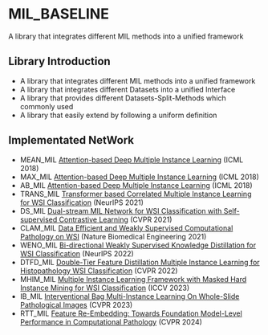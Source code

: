 # MIL_BASELINE
A library that integrates different MIL methods into a unified framework

## Library Introduction
* A library that integrates different MIL methods into a unified framework
* A library that integrates different Datasets into a unified Interface
* A library that provides different Datasets-Split-Methods which commonly used
* A library that easily extend by following a uniform definition

## Implementated NetWork
* MEAN_MIL [Attention-based Deep Multiple Instance Learning](https://arxiv.org/abs/1802.04712) (ICML 2018) 
* MAX_MIL [Attention-based Deep Multiple Instance Learning](https://arxiv.org/abs/1802.04712) (ICML 2018) 
* AB_MIL [Attention-based Deep Multiple Instance Learning](https://arxiv.org/abs/1802.04712) (ICML 2018) 
* TRANS_MIL [Transformer based Correlated Multiple Instance Learning for WSI Classification](https://arxiv.org/abs/2106.00908) (NeurIPS 2021)
* DS_MIL [Dual-stream MIL Network for WSI Classification with Self-supervised Contrastive Learning](https://arxiv.org/abs/2011.08939) (CVPR 2021)
* CLAM_MIL [Data Efficient and Weakly Supervised Computational Pathology on WSI](https://arxiv.org/abs/2004.09666) (Nature Biomedical Engineering 2021)
* WENO_MIL [Bi-directional Weakly Supervised Knowledge Distillation for WSI Classification](https://arxiv.org/abs/2210.03664) (NeurIPS 2022)
* DTFD_MIL [Double-Tier Feature Distillation Multiple Instance Learning for Histopathology WSI Classification](https://arxiv.org/abs/2203.12081) (CVPR 2022)
* MHIM_MIL [Multiple Instance Learning Framework with Masked Hard Instance Mining for WSI Classification](https://arxiv.org/abs/2307.15254) (ICCV 2023)
* IB_MIL [Interventional Bag Multi-Instance Learning On Whole-Slide Pathological Images](https://arxiv.org/abs/2303.06873) (CVPR 2023)
* RTT_MIL [Feature Re-Embedding: Towards Foundation Model-Level Performance in Computational Pathology](https://arxiv.org/abs/2402.17228) (CVPR 2024) 
  
